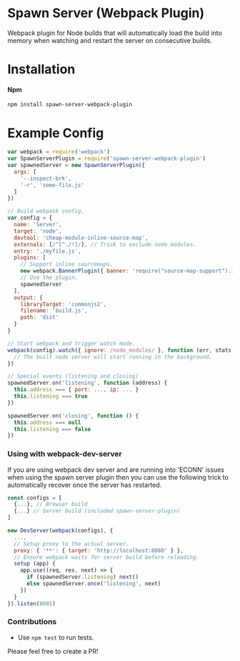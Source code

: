 # Spawn Server (Webpack Plugin)
Webpack plugin for Node builds that will automatically load the build into memory when watching and restart the server on consecutive builds.

# Installation

#### Npm
```console
npm install spawn-server-webpack-plugin
```

# Example Config
```javascript
var webpack = require('webpack')
var SpawnServerPlugin = require('spawn-server-webpack-plugin')
var spawnedServer = new SpawnServerPlugin({
  args: [
    '--inspect-brk',
    '-r', 'some-file.js'
  ]
})

// Build webpack config.
var config = {
  name: 'Server',
  target: 'node',
  devtool: 'cheap-module-inline-source-map',
  externals: [/^[^./!]/], // Trick to exclude node modules.
  entry: './myfile.js',
  plugins: [
    // Support inline sourcemaps.
    new webpack.BannerPlugin({ banner: 'require("source-map-support").install({ hookRequire: true })', raw: true }),
    // Use the plugin.
    spawnedServer
  ],
  output: {
    libraryTarget: 'commonjs2',
    filename: 'build.js',
    path: 'dist'
  }
}

// Start webpack and trigger watch mode.
webpack(config).watch({ ignore: /node_modules/ }, function (err, stats) {
  // The built node server will start running in the background.
})

// Special events (listening and closing)
spawnedServer.on('listening', function (address) {
  this.address === { port: ..., ip: ... }
  this.listening === true
})

spawnedServer.on('closing', function () {
  this.address === null
  this.listening === false
})
```

### Using with webpack-dev-server
If you are using webpack dev server and are running into 'ECONN' issues when using the spawn server plugin then you can use the following trick to automatically recover once the server has restarted.

```js
const configs = [
  {...}, // Browser build
  {...} // Server build (included spawn-server-plugin)
]

new DevServer(webpack(configs), {
  ...,
  // Setup proxy to the actual server.
  proxy: { '**': { target: 'http://localhost:8080' } },
  // Ensure webpack waits for server build before reloading.
  setup (app) {
    app.use((req, res, next) => {
      if (spawnedServer.listening) next()
      else spawnedServer.once('listening', next)
    })
  }
}).listen(8081)
```

### Contributions

* Use `npm test` to run tests.

Please feel free to create a PR!
